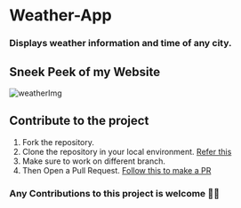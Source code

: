 # Weather-App 

### Displays weather information and time of any city.

## Sneek Peek of my Website

![weatherImg](https://user-images.githubusercontent.com/89199323/141126665-b58efb70-ccb9-4ffd-976c-295ba3662a1a.png)

## Contribute to the project 

1. Fork the repository.
2. Clone the repository in your local environment. <a href="https://docs.github.com/en/repositories/creating-and-managing-repositories/cloning-a-repository">Refer this</a>
3. Make sure to work on different branch.
4. Then Open a Pull Request. <a href="https://docs.github.com/en/pull-requests/collaborating-with-pull-requests/proposing-changes-to-your-work-with-pull-requests/creating-a-pull-request">Follow this to make a PR</a> 

### Any Contributions to this project is welcome 🙇‍♂️
